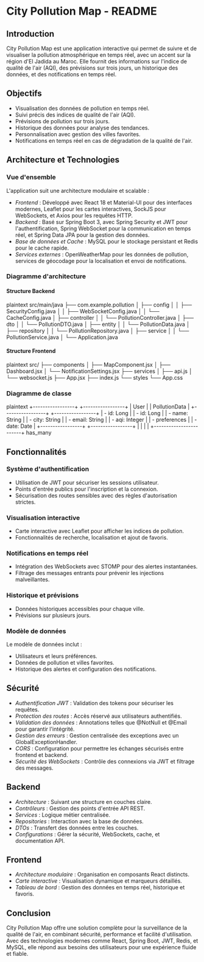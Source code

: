 # City Pollution Map - README

## Introduction

City Pollution Map est une application interactive qui permet de suivre et de visualiser la pollution atmosphérique en temps réel, avec un accent sur la région d'El Jadida au Maroc. Elle fournit des informations sur l'indice de qualité de l'air (AQI), des prévisions sur trois jours, un historique des données, et des notifications en temps réel.

## Objectifs

- Visualisation des données de pollution en temps réel.
- Suivi précis des indices de qualité de l'air (AQI).
- Prévisions de pollution sur trois jours.
- Historique des données pour analyse des tendances.
- Personnalisation avec gestion des villes favorites.
- Notifications en temps réel en cas de dégradation de la qualité de l'air.

## Architecture et Technologies

### Vue d'ensemble

L'application suit une architecture modulaire et scalable :

- *Frontend* : Développé avec React 18 et Material-UI pour des interfaces modernes, Leaflet pour les cartes interactives, SockJS pour WebSockets, et Axios pour les requêtes HTTP.
- *Backend* : Basé sur Spring Boot 3, avec Spring Security et JWT pour l'authentification, Spring WebSocket pour la communication en temps réel, et Spring Data JPA pour la gestion des données.
- *Base de données et Cache* : MySQL pour le stockage persistant et Redis pour le cache rapide.
- *Services externes* : OpenWeatherMap pour les données de pollution, services de géocodage pour la localisation et envoi de notifications.

### Diagramme d'architecture

#### Structure Backend

plaintext
src/main/java
├── com.example.pollution
│   ├── config
│   │   ├── SecurityConfig.java
│   │   ├── WebSocketConfig.java
│   │   └── CacheConfig.java
│   ├── controller
│   │   └── PollutionController.java
│   ├── dto
│   │   └── PollutionDTO.java
│   ├── entity
│   │   └── PollutionData.java
│   ├── repository
│   │   └── PollutionRepository.java
│   ├── service
│   │   └── PollutionService.java
│   └── Application.java


#### Structure Frontend

plaintext
src/
├── components
│   ├── MapComponent.jsx
│   ├── Dashboard.jsx
│   └── NotificationSettings.jsx
├── services
│   ├── api.js
│   └── websocket.js
├── App.jsx
├── index.js
└── styles
    └── App.css


### Diagramme de classe

plaintext
+-----------------+        +-----------------+
|     User        |        |  PollutionData  |
+-----------------+        +-----------------+
| - id: Long      |        | - id: Long      |
| - name: String  |        | - city: String  |
| - email: String |        | - aqi: Integer  |
| - preferences   |        | - date: Date    |
+-----------------+        +-----------------+
        |                        |
        |                        |
        +------------------------+
                  has_many


## Fonctionnalités

### Système d'authentification
- Utilisation de JWT pour sécuriser les sessions utilisateur.
- Points d'entrée publics pour l'inscription et la connexion.
- Sécurisation des routes sensibles avec des règles d'autorisation strictes.

### Visualisation interactive
- Carte interactive avec Leaflet pour afficher les indices de pollution.
- Fonctionnalités de recherche, localisation et ajout de favoris.

### Notifications en temps réel
- Intégration des WebSockets avec STOMP pour des alertes instantanées.
- Filtrage des messages entrants pour prévenir les injections malveillantes.

### Historique et prévisions
- Données historiques accessibles pour chaque ville.
- Prévisions sur plusieurs jours.

### Modèle de données

Le modèle de données inclut :
- Utilisateurs et leurs préférences.
- Données de pollution et villes favorites.
- Historique des alertes et configuration des notifications.

## Sécurité

- *Authentification JWT* : Validation des tokens pour sécuriser les requêtes.
- *Protection des routes* : Accès réservé aux utilisateurs authentifiés.
- *Validation des données* : Annotations telles que @NotNull et @Email pour garantir l'intégrité.
- *Gestion des erreurs* : Gestion centralisée des exceptions avec un GlobalExceptionHandler.
- *CORS* : Configuration pour permettre les échanges sécurisés entre frontend et backend.
- *Sécurité des WebSockets* : Contrôle des connexions via JWT et filtrage des messages.

## Backend

- *Architecture* : Suivant une structure en couches claire.
- *Contrôleurs* : Gestion des points d'entrée API REST.
- *Services* : Logique métier centralisée.
- *Repositories* : Interaction avec la base de données.
- *DTOs* : Transfert des données entre les couches.
- *Configurations* : Gérer la sécurité, WebSockets, cache, et documentation API.

## Frontend

- *Architecture modulaire* : Organisation en composants React distincts.
- *Carte interactive* : Visualisation dynamique et marqueurs détaillés.
- *Tableau de bord* : Gestion des données en temps réel, historique et favoris.

## Conclusion

City Pollution Map offre une solution complète pour la surveillance de la qualité de l'air, en combinant sécurité, performance et facilité d'utilisation. Avec des technologies modernes comme React, Spring Boot, JWT, Redis, et MySQL, elle répond aux besoins des utilisateurs pour une expérience fluide et fiable.
